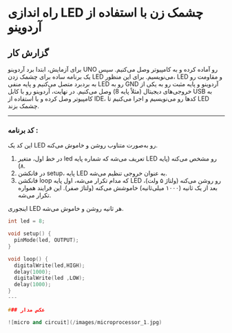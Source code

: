 # راه اندازی LED چشمک زن با استفاده از آردوینو 
## گزارش کار 

برای آزمایش، ابتدا برد آردوینو UNO رو آماده کرده و به کامپیوتر وصل می‌کنیم. سپس یک برنامه ساده برای چشمک زدن LED می‌نویسیم. برای این منظور، LED و مقاومت رو به بردبرد متصل می‌کنیم و پایه منفی LED رو به GND آردوینو و پایه مثبت رو به یکی از خروجی‌های دیجیتال (مثلاً پایه 8) وصل می‌کنیم. در نهایت، آردوینو رو با کابل USB به کامپیوتر وصل کرده و با استفاده از IDE، کدها رو می‌نویسیم و اجرا می‌کنیم تا LED چشمک بزند.

---

### کد برنامه :
این کد یک LED رو به‌صورت متناوب روشن و خاموش می‌کنه. 

1. در خط اول، متغیر led تعریف می‌شه که شماره پایه LED رو مشخص می‌کنه (پایه ۸).
2. در فانکشن setup، پایه LED به عنوان خروجی تنظیم می‌شه.
3. فانکشن loop که مدام تکرار می‌شه، اول پایه LED رو روشن می‌کنه (ولتاژ ۵ ولت)، بعد از یک ثانیه (۱۰۰۰ میلی‌ثانیه) خاموشش می‌کنه (ولتاژ صفر). این فرایند همواره تکرار می‌شه.

اینجوری LED هر ثانیه روشن و خاموش می‌شه.

```cpp
int led = 8;   

void setup() {  
  pinMode(led, OUTPUT); 
}

void loop() {   
  digitalWrite(led,HIGH);   
  delay(1000);  
  digitalWrite(led ,LOW);   
  delay(1000);
}
---

### عکس مدار 

![micro and circuit](/images/microprocessor_1.jpg)
